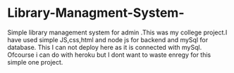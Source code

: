 # Library-Managment-System-
Simple library management system for admin .This was my college project.I have used simple JS,css,html and node js for backend and mySql for database.
This I can not deploy here as it is connected with mySql. Ofcourse i can do with heroku but I dont want to waste enregy for this simple one project.
